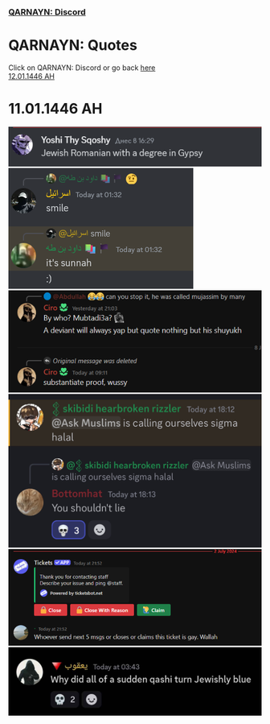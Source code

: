 <link rel="icon" href="../favicon.ico">
<link rel="stylesheet" href="https://dhulqarnayn.github.io/qarnayn/index.css">

### [QARNAYN: Discord](https://dhulqarnayn.github.io/qarnayn/DISCORD.html)

# QARNAYN: Quotes
Click on QARNAYN: Discord or go back [here](https://dhulqarnayn.github.io/qarnayn/DISCORD.html)  
[12.01.1446 AH](https://dhulqarnayn.github.io/qarnayn/ahlulquran/quotes/12.01.1446h/12011446AH.html)

# 11.01.1446 AH
![Quote6](image6.png)
![Quote5](image5.png)
![Quote4](image4.png)
![Quote3](image3.jpg)
![Quote2](image2.png)
![Quote1](image1.jpg)
